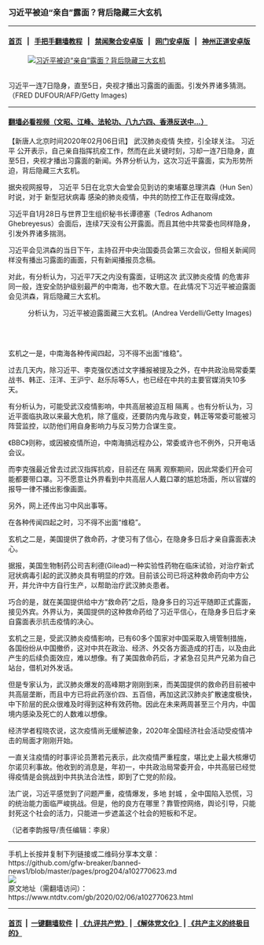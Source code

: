 ### 习近平被迫“亲自”露面？背后隐藏三大玄机
------------------------

#### [首页](https://github.com/gfw-breaker/banned-news1/blob/master/README.md) &nbsp;&nbsp;|&nbsp;&nbsp; [手把手翻墙教程](https://github.com/gfw-breaker/guides/wiki) &nbsp;&nbsp;|&nbsp;&nbsp; [禁闻聚合安卓版](https://github.com/gfw-breaker/bn-android) &nbsp;&nbsp;|&nbsp;&nbsp; [网门安卓版](https://github.com/oGate2/oGate) &nbsp;&nbsp;|&nbsp;&nbsp; [神州正道安卓版](https://github.com/SzzdOgate/update) 



<div><div class="featured_image">
 <a href="https://i.ntdtv.com/assets/uploads/2020/02/xi-jinping2018-GettyImages-932970890.jpg" target="_blank">
  <figure>
   <img alt="习近平被迫“亲自”露面？背后隐藏三大玄机" src="https://i.ntdtv.com/assets/uploads/2020/02/xi-jinping2018-GettyImages-932970890-800x450.jpg"/>
  </figure><br/>
 </a>
 <span class="caption">
  习近平一连7日隐身，直至5日，央视才播出习露面的画面。引发外界诸多猜测。（FRED DUFOUR/AFP/Getty Images)
 </span>
</div>
</div><hr/>

#### [翻墙必看视频（文昭、江峰、法轮功、八九六四、香港反送中...）](https://github.com/gfw-breaker/banned-news1/blob/master/pages/link3.md)

<div><div class="post_content" itemprop="articleBody">
 <p>
  【新唐人北京时间2020年02月06日讯】
  <ok href="https://www.ntdtv.com/gb/442749.htm">
   武汉肺炎疫情
  </ok>
  失控，引全球关注。
  <ok href="https://www.ntdtv.com/gb/习近平.htm">
   习近平
  </ok>
  公开表示，自己亲自指挥抗疫工作，然而在此关键时刻，习却一连7日隐身，直至5日，央视才播出习露面的新闻。外界分析认为，这次习近平露面，实为形势所迫，背后隐藏三大玄机。
 </p>
 <p>
  据央视网报导，
  <ok href="https://www.ntdtv.com/gb/习近平.htm">
   习近平
  </ok>
  5日在北京大会堂会见到访的柬埔寨总理洪森（Hun Sen）时说，对于
  <ok href="https://www.ntdtv.com/gb/新型冠状病毒.htm">
   新型冠状病毒
  </ok>
  感染的肺炎疫情，中共的防控工作正在取得成效。
 </p>
 <p>
  习近平自1月28日与世界卫生组织秘书长谭德塞（Tedros Adhanom Ghebreyesus）会面后，连续7天没有公开露面。而且其他中共常委也同样隐身，引发外界诸多揣测。
 </p>
 <p>
  习近平会见洪森的当日下午，主持召开中央治国委员会第三次会议，但相关新闻同样没有播出习露面的画面，只有新闻播报员念稿。
 </p>
 <p>
  对此，有分析认为，习近平7天之内没有露面，证明这次
  <ok href="https://www.ntdtv.com/gb/442749.htm">
   武汉肺炎疫情
  </ok>
  的危害非同一般，连安全防护级别最严的中南海，也不敢大意。在此情况下习近平被迫露面会见洪森，背后隐藏三大玄机。
 </p>
 <figure class="wp-caption alignnone" id="attachment_102738801" style="width: 600px">
  <ok href="https://i.ntdtv.com/assets/uploads/2019/12/GettyImages-1145970613.jpg">
   <img alt="" class="size-medium wp-image-102738801" src="https://i.ntdtv.com/assets/uploads/2019/12/GettyImages-1145970613-600x362.jpg"/>
  </ok>
  <br/><figcaption class="wp-caption-text">
   分析认为，习近平被迫露面藏三大玄机。(Andrea Verdelli/Getty Images)
  </figcaption><br/>
 </figure><br/>
 <p>
  玄机之一是，中南海各种传闻四起，习不得不出面“维稳”。
 </p>
 <p>
  过去几天内，除习近平、李克强仅透过文字播报被提及之外，在中共政治局常委栗战书、韩正、汪洋、王沪宁、赵乐际等5人，也已经在中共的主要官媒消失10多天。
 </p>
 <p>
  有分析认为，可能受武汉疫情影响，中共高层被迫互相
  <ok href="https://www.ntdtv.com/gb/隔离.htm">
   隔离
  </ok>
  。也有分析认为，习近平面临执政以来最大危机，除了瘟疫，还要防内鬼与政变，韩正等常委可能被习阵营监控，以防他们用自身影响力与反习势力合谋生变。
 </p>
 <p>
  《BBC》则称，或因被疫情所迫，中南海搞远程办公，常委或许也不例外，只开电话会议。
 </p>
 <p>
  而李克强最近曾去过武汉指挥抗疫，目前还在
  <ok href="https://www.ntdtv.com/gb/隔离.htm">
   隔离
  </ok>
  观察期间，因此常委们开会可能都要带口罩。习不愿意让外界看到中共高层人人戴口罩的尴尬场面，所以官媒的报导一律不播出影像画面。
 </p>
 <p>
  另外，网上还传出习中风出事等。
 </p>
 <p>
  在各种传闻四起之时，习不得不出面“维稳”。
 </p>
 <p>
  玄机之二是，美国提供了救命药，才使习有了信心，在隐身多日后才亲自露面表决心。
 </p>
 <p>
  据报，美国生物制药公司吉利德(Gilead)一种实验性药物在临床试验，对治疗新式冠状病毒引起的武汉肺炎具有明显的疗效。目前该公司已将这种救命药向中方公开，并允许中方自行生产，以帮助治疗武汉肺炎患者。
 </p>
 <p>
  巧合的是，就在美国提供给中方“救命药”之后，隐身多日的习近平随即正式露面，接见外宾。外界认为，美国提供的这种救命药给了习近平信心，在隐身多日后才亲自露面表示抗击疫情的决心。
 </p>
 <p>
  玄机之三是，受武汉肺炎疫情影响，已有60多个国家对中国采取入境管制措施，各国纷纷从中国撤侨，这对中共在政治、经济、外交各方面造成的打击，以及由此产生的后续负面效应，难以想像。有了美国救命药后，才紧急召见共产兄弟为自己站台，借机对外发话。
 </p>
 <p>
  但是专家认为，武汉肺炎爆发的高峰期才刚刚到来，而美国提供的救命药目前被中共高层垄断，而且中方已将此药涨价四、五百倍，再加这武汉肺炎扩散速度极快，中下阶层的民众很难及时得到这种有效药物。因此在未来两周甚至三个月内，中国境内感染及死亡的人数难以想像。
 </p>
 <p>
  经济学者程晓农说，这次疫情尚无缓解迹象，2020年全国经济社会活动受疫情冲击的局面才刚刚开始。
 </p>
 <p>
  一直关注疫情的时事评论员萧若元表示，此次疫情严重程度，堪比史上最大核爆切尔诺贝利事故。他收到的消息是，年初一，中共政治局常委开会，中共高层已经觉得疫情是会挑战到中共执法合法性，即到了亡党的阶段。
 </p>
 <p>
  法广说，习近平感觉到了问题严重，疫情爆发，多地
  <ok href="https://www.ntdtv.com/gb/封城.htm">
   封城
  </ok>
  ，全中国陷入恐慌，习的统治能力面临严峻挑战。但是，他的良方在哪里？靠管控网络，舆论引导，只能封死这个社会的活力，只能进一步遮盖这个社会的短板和不足。
 </p>
 <p>
  （记者李韵报导/责任编辑：李泉）
 </p>
 <div class="single_ad">
 </div>
</div>
</div>
<hr/>
手机上长按并复制下列链接或二维码分享本文章：<br/>
https://github.com/gfw-breaker/banned-news1/blob/master/pages/prog204/a102770623.md <br/>
<a href='https://github.com/gfw-breaker/banned-news1/blob/master/pages/prog204/a102770623.md'><img src='https://github.com/gfw-breaker/banned-news1/blob/master/pages/prog204/a102770623.md.png'/></a> <br/>
原文地址（需翻墙访问）：https://www.ntdtv.com/gb/2020/02/06/a102770623.html


------------------------
#### [首页](https://github.com/gfw-breaker/banned-news1/blob/master/README.md) &nbsp;|&nbsp; [一键翻墙软件](https://github.com/gfw-breaker/nogfw/blob/master/README.md) &nbsp;| [《九评共产党》](https://github.com/gfw-breaker/9ping.md/blob/master/README.md#九评之一评共产党是什么) | [《解体党文化》](https://github.com/gfw-breaker/jtdwh.md/blob/master/README.md) | [《共产主义的终极目的》](https://github.com/gfw-breaker/gczydzjmd.md/blob/master/README.md)


<img src='http://gfw-breaker.win/banned-news/pages/prog204/a102770623.md' width='0px' height='0px'/>
